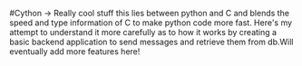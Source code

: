 #Cython -> Really cool stuff this lies between python and C and blends the speed and type information of C to make python code more fast.
Here's my attempt to understand it more carefully as to how it works by creating a basic backend application to send messages and retrieve them from db.Will eventually add more features here!

